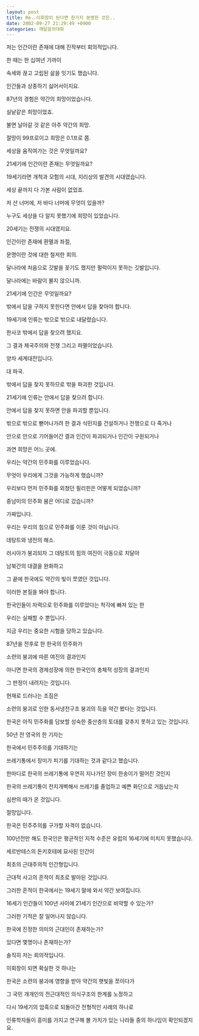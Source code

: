 ```yaml
---
layout: post
title: Re..이회창이 된다면 한가지 분명한 것은..
date: 2002-09-27 21:29:49 +0900
categories: 깨달음의대화
---
```

저는 인간이란 존재에 대해 진작부터 회의적입니다.
  
한 때는 한 십여년 가까이
  
속세와 끊고 고립된 삶을 잇기도 했습니다.
  
인간들과 상종하기 싫어서이지요.
  

  
87년의 경험은 약간의 희망이었습니다.
  
실낱같은 희망이었죠.
  
불면 날아갈 것 같은 아주 약간의 희망.
  
절망이 99프로이고 희망은 0.1프로 쯤.
  

  
세상을 움직여가는 것은 무엇일까요?
  
21세기에 인간이란 존재는 무엇일까요?
  

  
19세기라면 개척과 모험의 시대, 지리상의 발견의 시대였습니다.
  

  
세상 끝까지 다 가본 사람이 없었죠.
  
저 산 너머에, 저 바다 너머에 무엇이 있을까?
  
누구도 세상을 다 알지 못했기에 희망이 있었습니다.
  

  
20세기는 전쟁의 시대였지요.
  
인간이란 존재에 환멸과 좌절,
  
문명이란 것에 대한 철저한 회의.
  

  
달나라에 처음으로 깃발을 꽂기도 했지만 펄럭이지 못하는 깃발입니다.
  
달나라에는 바람이 불지 않으니까.
  

  
21세기에 인간은 무엇일까요?
  

  
밖에서 답을 구하지 못한다면 안에서 답을 찾아야 합니다.
  
19세기에 인류는 밖으로 밖으로 내달렸습니다.
  
한사코 밖에서 답을 찾으려 했지요.
  
그 결과 제국주의와 전쟁 그리고 파멸이었습니다.
  
양차 세계대전입니다.
  
대 파국.
  

  
밖에서 답을 찾지 못하므로 밖을 파괴한 것입니다.
  
21세기에 인류는 안에서 답을 찾으려 합니다.
  
안에서 답을 찾지 못하면 안을 파괴할 뿐입니다.
  

  
밖으로 밖으로 뻗어나가려 한 결과 식민지를 건설하거나 전쟁으로 다 죽거나
  
안으로 안으로 기어들어간 결과 인간이 파괴되거나 인간이 구원되거나
  

  
과연 희망은 어느 곳에.
  

  
우리는 약간의 민주화를 이루었습니다.
  
무엇이 우리에게 그것을 가능하게 했습니까?
  

  
우리보다 먼저 민주화를 외쳤던 필리핀은 어떻게 되었습니까?
  
중남미의 민주화 붐은 어디로 갔습니까?
  
가짜입니다.
  

  
우리는 우리의 힘으로 민주화를 이룬 것이 아닙니다.
  
데탕트와 냉전의 해소.
  

  
러시아가 붕괴되자 그 데탕트의 힘의 여진이 극동으로 치달아
  
남북간의 대결을 완화하고
  
그 끝에 한국에도 약간의 빛이 쪼였던 것입니다.
  
이러한 본질을 봐야 합니다.
  

  
한국인들이 자력으로 민주화를 이루었다는 착각에 빠져 있는 한
  
우리는 실패할 수 뿐입니다.
  

  
지금 우리는 중요한 시험을 당하고 있습니다.
  
87년을 전후로 한 한국의 민주화가
  
소련의 붕괴에 따른 여진의 결과인지
  
아니면 한국의 경제성장에 의한 한국인의 총체적 성장의 결과인지
  
그 판정이 내려지는 것입니다.
  

  
현재로 드러나는 조짐은
  
소련의 붕괴로 인한 동서냉전구조 붕괴의 득을 약간 봤다는 것입니다.
  
한국은 아직 민주화를 담보할 성숙한 중산층의 토대를 갖추지 못하고 있는 것입니다.
  

  
50년 전 영국의 한 기자는
  
한국에서 민주주의를 기대하기는
  
쓰레기통에서 장미가 피기를 기대하는 것과 같다고 했습니다.
  

  
한마디로 한국의 쓰레기통에 우연히 지나가던 장미 한송이가 떨어진 것인지
  
한국의 쓰레기통이 천지개벽해서 쓰레기를 졸업하고 예쁜 화단으로 거듭났는지
  
심판의 때가 온 것입니다.
  

  
절망입니다.
  
한국은 민주주의를 구가할 자격이 없습니다.
  
100년전만 해도 한국인은 평균적인 지적 수준은 유럽의 16세기에 미치지 못했습니다.
  

  
세르반테스의 돈키호테에 묘사된 인간이
  
최초의 근대주의적 인간형입니다.
  
근대적 사고의 흔적이 최초로 발아된 것입니다.
  
그러한 흔적이 한국에서는 19세기 말에 와서 약간 보여집니다.
  

  
16세기 인간들이 100년 사이에 21세기 인간으로 비약할 수 있는가?
  
그러한 기적은 잘 일어나지 않습니다.
  

  
한국에 진정한 의미의 근대인이 존재하는가?
  
있다면 몇명이나 존재하는가?
  
솔직히 저는 회의적입니다.
  

  
이회창이 되면 확실한 것 하나는
  
한국은 소련의 붕괴에 영향을 받아 약간의 햇빛을 쪼이다가
  
그 국민 개개인의 전근대적인 의식구조의 한계를 노정하고
  
다시 19세기의 암흑으로 되돌아간 전형적인 사례의 하나로
  
인류학자들이 흥미를 가지고 연구해 볼 가치가 있는 나라들 중의 하나임이 확인되겠지요.
